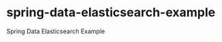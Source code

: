 spring-data-elasticsearch-example
=================================

Spring Data Elasticsearch Example
